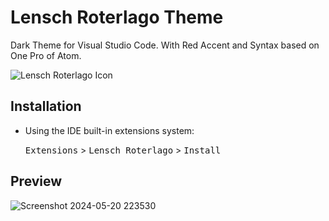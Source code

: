 # Lensch Roterlago Theme
Dark Theme for Visual Studio Code. With Red Accent and Syntax based on One Pro of Atom.

![Lensch Roterlago Icon](https://github.com/federicolencina/vscode-lensch-roterlago/assets/166924760/9063a02b-c4de-465d-8908-bcfd18595baa)

## Installation

- Using the IDE built-in extensions system:
  
  <kbd>Extensions</kbd> > <kbd>Lensch Roterlago</kbd> > <kbd>Install</kbd>

## Preview

![Screenshot 2024-05-20 223530](https://github.com/federicolencina/vscode-lensch-roterlago/assets/166924760/d747919b-cf52-483c-aded-8d5a14fd77af)
